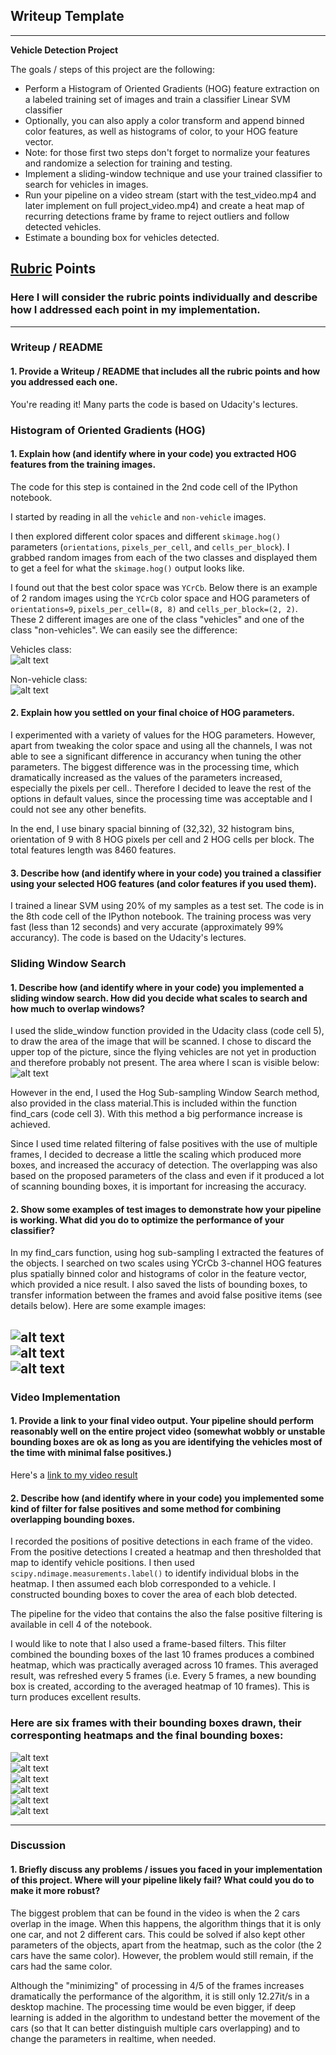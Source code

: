 ## Writeup Template

---

**Vehicle Detection Project**

The goals / steps of this project are the following:

* Perform a Histogram of Oriented Gradients (HOG) feature extraction on a labeled training set of images and train a classifier Linear SVM classifier
* Optionally, you can also apply a color transform and append binned color features, as well as histograms of color, to your HOG feature vector. 
* Note: for those first two steps don't forget to normalize your features and randomize a selection for training and testing.
* Implement a sliding-window technique and use your trained classifier to search for vehicles in images.
* Run your pipeline on a video stream (start with the test_video.mp4 and later implement on full project_video.mp4) and create a heat map of recurring detections frame by frame to reject outliers and follow detected vehicles.
* Estimate a bounding box for vehicles detected.

[//]: # (Image References)
[image1]: ./output_images/car_hog.png
[image2]: ./output_images/not_car_hog.png
[image3]: ./output_images/sliding_windows.png
[image4]: ./output_images/bboxes_heat1.png
[image5]: ./output_images/bboxes_heat2.png
[image6]: ./output_images/bboxes_heat3.png
[image7]: ./output_images/example1.png
[image8]: ./output_images/example2.png
[image9]: ./output_images/example3.png
[image10]: ./output_images/example4.png
[image11]: ./output_images/example5.png
[image12]: ./output_images/example6.png

[video1]: ./project_output5.mp4

## [Rubric](https://review.udacity.com/#!/rubrics/513/view) Points
### Here I will consider the rubric points individually and describe how I addressed each point in my implementation.  

---
### Writeup / README

#### 1. Provide a Writeup / README that includes all the rubric points and how you addressed each one. 
You're reading it! Many parts the code is based on Udacity's lectures.

### Histogram of Oriented Gradients (HOG)

#### 1. Explain how (and identify where in your code) you extracted HOG features from the training images.

The code for this step is contained in the 2nd code cell of the IPython notebook.

I started by reading in all the `vehicle` and `non-vehicle` images.   

I then explored different color spaces and different `skimage.hog()` parameters (`orientations`, `pixels_per_cell`, and `cells_per_block`).  I grabbed random images from each of the two classes and displayed them to get a feel for what the `skimage.hog()` output looks like.

I found out that the best color space was `YCrCb`.
Below there is an example of 2 random images using the `YCrCb` color space and HOG parameters of `orientations=9`, `pixels_per_cell=(8, 8)` and `cells_per_block=(2, 2)`. These 2 different images are one of the class "vehicles" and one of the class "non-vehicles". We can easily see the difference:

Vehicles class:   
![alt text][image1]

Non-vehicle class:   
![alt text][image2]

#### 2. Explain how you settled on your final choice of HOG parameters.
 I experimented with a variety of values for the HOG parameters. However, apart from tweaking the color space and using all the channels, I was not able to see a significant difference in accurancy when tuning the other parameters. The biggest difference was in the processing time, which dramatically increased as the values of the parameters increased, especially the pixels per cell.. Therefore I decided to leave the rest of the options in default values, since the processing time was acceptable and I could not see any other benefits.

In the end, I use binary spacial binning of (32,32), 32 histogram bins, orientation of 9 with 8 HOG pixels per cell and 2 HOG cells per block. The total features length was 8460 features.
 
#### 3. Describe how (and identify where in your code) you trained a classifier using your selected HOG features (and color features if you used them).

I trained a linear SVM using 20% of my samples as a test set. The code is in the 8th code cell of the IPython notebook. The training process was very fast (less than 12 seconds) and very accurate (approximately 99% accurancy). The code is based on the Udacity's lectures.

### Sliding Window Search

#### 1. Describe how (and identify where in your code) you implemented a sliding window search.  How did you decide what scales to search and how much to overlap windows?

I used the slide_window function provided in the Udacity class (code cell 5),  to draw the area of the image that will be scanned. I chose to discard the upper top of the picture, since the flying vehicles are not yet in production and therefore probably not present. The area where I scan is visible below:   
![alt text][image3]

However in the end, I used the Hog Sub-sampling Window Search method, also provided in the class material.This is included within the function find_cars (code cell 3). With this method a big performance increase is achieved.   

Since I used time related filtering of false positives with the use of multiple frames, I decided to decrease a little the scaling which produced more boxes, and increased the accuracy of detection. The overlapping was also based on the proposed parameters of the class and even if it produced a lot of scanning bounding boxes, it is important for increasing the accuracy.

#### 2. Show some examples of test images to demonstrate how your pipeline is working.  What did you do to optimize the performance of your classifier?

In my find_cars function, using hog sub-sampling I extracted the features of the objects. I searched on two scales using YCrCb 3-channel HOG features plus spatially binned color and histograms of color in the feature vector, which provided a nice result. I also saved the lists of bounding boxes, to transfer information between the frames and avoid false positive items (see details below).  Here are some example images:

![alt text][image4]   
![alt text][image5]    
![alt text][image6]
---

### Video Implementation

#### 1. Provide a link to your final video output.  Your pipeline should perform reasonably well on the entire project video (somewhat wobbly or unstable bounding boxes are ok as long as you are identifying the vehicles most of the time with minimal false positives.)
Here's a [link to my video result](./project_output5.mp4)


#### 2. Describe how (and identify where in your code) you implemented some kind of filter for false positives and some method for combining overlapping bounding boxes.

I recorded the positions of positive detections in each frame of the video.  From the positive detections I created a heatmap and then thresholded that map to identify vehicle positions.  I then used `scipy.ndimage.measurements.label()` to identify individual blobs in the heatmap.  I then assumed each blob corresponded to a vehicle.  I constructed bounding boxes to cover the area of each blob detected.  

The pipeline for the video that contains the also the false positive filtering is available in cell 4 of the notebook.   

I would like to note that I also used a frame-based filters. This filter combined the bounding boxes of the last 10 frames produces a combined heatmap, which was practically averaged across 10 frames. This averaged result, was refreshed every 5 frames (i.e. Every 5 frames, a new bounding box is created, according to the averaged heatmap of 10 frames). This is turn produces excellent results.

### Here are six frames with their bounding boxes drawn, their corresponting heatmaps and the final bounding boxes: 
![alt text][image7]   
![alt text][image8]   
![alt text][image9]   
![alt text][image10]   
![alt text][image11]   
![alt text][image12]   





---

### Discussion

#### 1. Briefly discuss any problems / issues you faced in your implementation of this project.  Where will your pipeline likely fail?  What could you do to make it more robust?

The biggest problem that can be found in the video is when the 2 cars overlap in the image. When this happens, the algorithm things that it is only one car, and not 2 different cars. This could be solved if also kept other parameters of the objects, apart from the heatmap, such as the color (the 2 cars have the same color). However, the problem would still remain, if the cars had the same color.

Although the "minimizing" of processing in 4/5 of the frames increases dramatically the performance of the algorithm, it is still only 12.27it/s in a desktop machine. The processing time would be even bigger, if deep learning is added in the algorithm to undestand better the movement of the cars (so that It can better distinguish multiple cars overlapping) and to change the parameters in realtime, when needed.



